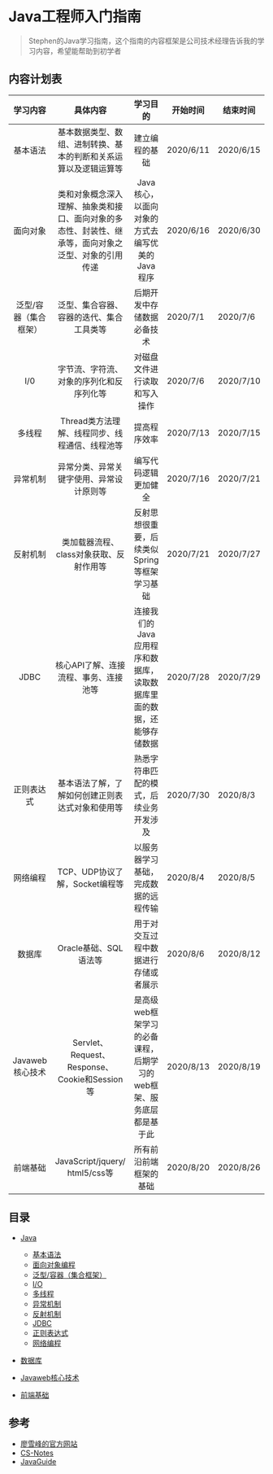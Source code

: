# Java工程师入门指南

>Stephen的Java学习指南，这个指南的内容框架是公司技术经理告诉我的学习内容，希望能帮助到初学者

## 内容计划表

|       学习内容        |                           具体内容                           |                           学习目的                           | 开始时间  | 结束时间  |
| :-------------------: | :----------------------------------------------------------: | :----------------------------------------------------------: | --------- | --------- |
|       基本语法        | 基本数据类型、数组、进制转换、基本的判断和关系运算以及逻辑运算等 |                        建立编程的基础                        | 2020/6/11 | 2020/6/15 |
|       面向对象        | 类和对象概念深入理解、抽象类和接口、面向对象的多态性、封装性、继承等，面向对象之泛型、对象的引用传递 |        Java核心，以面向对象的方式去编写优美的Java程序        | 2020/6/16 | 2020/6/30 |
| 泛型/容器（集合框架） |           泛型、集合容器、容器的迭代、集合工具类等           |                  后期开发中存储数据必备技术                  | 2020/7/1  | 2020/7/6  |
|          I/0          |           字节流、字符流、对象的序列化和反序列化等           |                 对磁盘文件进行读取和写入操作                 | 2020/7/6  | 2020/7/10 |
|        多线程         |        Thread类方法理解、线程同步、线程通信、线程池等        |                         提高程序效率                         | 2020/7/13 | 2020/7/15 |
|       异常机制        |           异常分类、异常关键字使用、异常设计原则等           |                     编写代码逻辑更加健全                     | 2020/7/16 | 2020/7/21 |
|       反射机制        |           类加载器流程、class对象获取、反射作用等            |         反射思想很重要，后续类似Spring等框架学习基础         | 2020/7/21 | 2020/7/27 |
|         JDBC          |            核心API了解、连接流程、事务、连接池等             | 连接我们的Java应用程序和数据库，读取数据库里面的数据，还能够存储数据 | 2020/7/28 | 2020/7/29 |
|      正则表达式       |       基本语法了解，了解如何创建正则表达式对象和使用等       |            熟悉字符串匹配的模式，后续业务开发涉及            | 2020/7/30 | 2020/8/3  |
|       网络编程        |                TCP、UDP协议了解，Socket编程等                |             以服务器学习基础，完成数据的远程传输             | 2020/8/4  | 2020/8/5  |
|        数据库         |                    Oracle基础、SQL 语法等                    |             用于对交互过程中数据进行存储或者展示             | 2020/8/6  | 2020/8/12 |
|    Javaweb核心技术    |        Servlet、Request、Response、Cookie和Session等         | 是高级web框架学习的必备课程，后期学习的web框架、服务底层都是基于此 | 2020/8/13 | 2020/8/19 |
|       前端基础        |                JavaScript/jquery/ html5/css等                |                    所有前沿前端框架的基础                    | 2020/8/20 | 2020/8/26 |



## 目录

- [Java](#java)
  
    - [基本语法](docs/Java基本知识.md)
    - [面向对象编程](#oop)
    - [泛型/容器（集合框架）](#泛型/容器)
    - [I/O](#I/O)
    - [多线程](#多线程)
    - [异常机制](#异常机制)
    - [反射机制](#反射机制)  
    - [JDBC](#JDBC)
    - [正则表达式](#正则表达式)
    - [网络编程](#网络编程)
    
-  [数据库](#数据库)

- [Javaweb核心技术](#Javaweb)

- [前端基础](#前端)

    
## 参考

- [廖雪峰的官方网站](https://www.liaoxuefeng.com/)
- [CS-Notes](https://github.com/CyC2018/CS-Notes)
- [JavaGuide](https://github.com/Snailclimb/JavaGuide)

